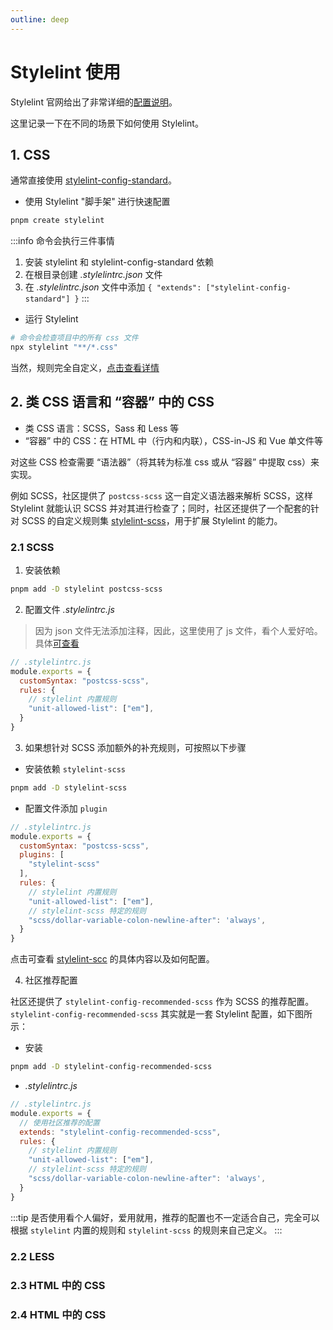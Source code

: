 ```yaml
---
outline: deep
---
```


# Stylelint 使用

Stylelint 官网给出了非常详细的[配置说明](https://stylelint.io/user-guide/get-started)。

这里记录一下在不同的场景下如何使用 Stylelint。

## 1. CSS
通常直接使用 [stylelint-config-standard](https://www.npmjs.com/package/stylelint-config-standard)。

- 使用 Stylelint "脚手架" 进行快速配置
```bash
pnpm create stylelint
```
:::info
命令会执行三件事情
1. 安装 stylelint 和 stylelint-config-standard 依赖
2. 在根目录创建 _.stylelintrc.json_ 文件
3. 在 _.stylelintrc.json_ 文件中添加 `{ "extends": ["stylelint-config-standard"] }`
:::
- 运行 Stylelint 

```bash
# 命令会检查项目中的所有 css 文件
npx stylelint "**/*.css"
```

当然，规则完全自定义，[点击查看详情](https://stylelint.io/user-guide/customize/)

## 2. 类 CSS 语言和 “容器” 中的 CSS

- 类 CSS 语言：SCSS，Sass 和 Less 等
- “容器” 中的 CSS：在 HTML 中（行内和内联），CSS-in-JS 和 Vue 单文件等

对这些 CSS 检查需要 “语法器”（将其转为标准 css 或从 “容器” 中提取 css）来实现。

例如 SCSS，社区提供了 `postcss-scss` 这一自定义语法器来解析 SCSS，这样 Stylelint 就能认识 SCSS 并对其进行检查了；同时，社区还提供了一个配套的针对 SCSS 的自定义规则集 [stylelint-scss](https://www.npmjs.com/package/stylelint-scss)，用于扩展 Stylelint 的能力。

### 2.1 SCSS

1. 安装依赖
```bash
pnpm add -D stylelint postcss-scss
```

2. 配置文件 _.stylelintrc.js_
  
> 因为 json 文件无法添加注释，因此，这里使用了 js 文件，看个人爱好哈。具体[可查看](https://stylelint.io/user-guide/configure)

```js
// .stylelintrc.js
module.exports = {
  customSyntax: "postcss-scss",
  rules: {
    // stylelint 内置规则
    "unit-allowed-list": ["em"],
  }
}
```

3. 如果想针对 SCSS 添加额外的补充规则，可按照以下步骤

- 安装依赖 `stylelint-scss`

```bash
pnpm add -D stylelint-scss
```

- 配置文件添加 `plugin`
  
```js
// .stylelintrc.js
module.exports = {
  customSyntax: "postcss-scss",
  plugins: [
    "stylelint-scss"
  ],
  rules: {
    // stylelint 内置规则
    "unit-allowed-list": ["em"],
    // stylelint-scss 特定的规则
    "scss/dollar-variable-colon-newline-after": 'always',
  }
}
```

点击可查看 [stylelint-scc](https://github.com/stylelint-scss/stylelint-scss) 的具体内容以及如何配置。

4. 社区推荐配置 
 
社区还提供了 `stylelint-config-recommended-scss` 作为 SCSS 的推荐配置。`stylelint-config-recommended-scss` 其实就是一套 Stylelint 配置，如下图所示：

<PaoImages
  src="./images/stylelint-config-recommended-scss.png" 
  width="80%"
  title="stylelint-config-recommended-scss" 
  reference="图片来至：[stylelint-config-recommended-scss](https://github.com/stylelint-scss/stylelint-config-recommended-scss/blob/master/index.js)" 
/>

- 安装
```bash
pnpm add -D stylelint-config-recommended-scss
```
- _.stylelintrc.js_

```js
// .stylelintrc.js
module.exports = {
  // 使用社区推荐的配置
  extends: "stylelint-config-recommended-scss",
  rules: {
    // stylelint 内置规则
    "unit-allowed-list": ["em"],
    // stylelint-scss 特定的规则
    "scss/dollar-variable-colon-newline-after": 'always',
  }
}
```
:::tip
是否使用看个人偏好，爱用就用，推荐的配置也不一定适合自己，完全可以根据 `stylelint` 内置的规则和 `stylelint-scss` 的规则来自己定义。
:::

### 2.2 LESS

### 2.3 HTML 中的 CSS

### 2.4 HTML 中的 CSS